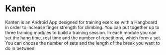 # Kanten
Kanten is an Android App designed for training exercise with a Hangboard in order to increase finger strength for climbing.
You can put together up to three training modules to build a training session. In each module you can set
the hang time, rest time and the number of repetitions, which form a set. You can choose the number of sets and the length of the break
you want to do in between.